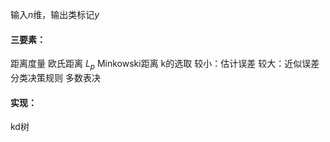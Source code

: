输入$n$维，输出类标记$y$

#### 三要素：
距离度量
    欧氏距离
    $L_p$
    Minkowski距离
k的选取
    较小：估计误差
    较大：近似误差
分类决策规则 
    多数表决
#### 实现：
kd树
    
